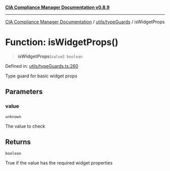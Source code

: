 [**CIA Compliance Manager Documentation v0.8.9**](../../../README.md)

***

[CIA Compliance Manager Documentation](../../../modules.md) / [utils/typeGuards](../README.md) / isWidgetProps

# Function: isWidgetProps()

> **isWidgetProps**(`value`): `boolean`

Defined in: [utils/typeGuards.ts:260](https://github.com/Hack23/cia-compliance-manager/blob/e1ae27dd41c4ccea8a13cdec993022242a97dce3/src/utils/typeGuards.ts#L260)

Type guard for basic widget props

## Parameters

### value

`unknown`

The value to check

## Returns

`boolean`

True if the value has the required widget properties
